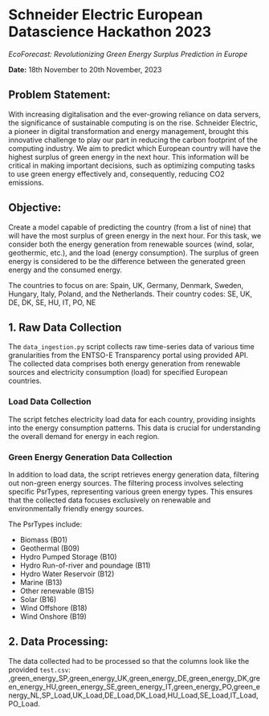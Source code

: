 # Schneider Electric European Datascience Hackathon 2023

*EcoForecast: Revolutionizing Green Energy Surplus Prediction in Europe*

**Date:** 18th November to 20th November, 2023

## **Problem Statement:** 
With increasing digitalisation and the ever-growing reliance on data servers, the significance of sustainable computing is on the rise. Schneider Electric, a pioneer in digital transformation and energy management, brought this innovative challenge to play our part in reducing the carbon footprint of the computing industry. We aim to predict which European country will have the highest surplus of green energy in the next hour. This information will be critical in making important decisions, such as optimizing computing tasks to use green energy effectively and, consequently, reducing CO2 emissions.

## **Objective:** 
Create a model capable of predicting the country (from a list of nine) that will have the most surplus of green energy in the next hour. For this task, we consider both the energy generation from renewable sources (wind, solar, geothermic, etc.), and the load (energy consumption). The surplus of green energy is considered to be the difference between the generated green energy and the consumed energy.

The countries to focus on are: Spain, UK, Germany, Denmark, Sweden, Hungary, Italy, Poland, and the Netherlands.
Their country codes: SE, UK, DE, DK, SE, HU, IT, PO, NE


## 1. **Raw Data Collection**

The `data_ingestion.py` script collects raw time-series data of various time granularities from the ENTSO-E Transparency portal using provided API. The collected data comprises both energy generation from renewable sources and electricity consumption (load) for specified European countries.

### Load Data Collection
The script fetches electricity load data for each country, providing insights into the energy consumption patterns. This data is crucial for understanding the overall demand for energy in each region.

### Green Energy Generation Data Collection
In addition to load data, the script retrieves energy generation data, filtering out non-green energy sources. The filtering process involves selecting specific PsrTypes, representing various green energy types. This ensures that the collected data focuses exclusively on renewable and environmentally friendly energy sources. 

The PsrTypes include: 
- Biomass (B01)
- Geothermal (B09)
- Hydro Pumped Storage (B10)
- Hydro Run-of-river and poundage (B11)
- Hydro Water Reservoir (B12)
- Marine (B13)
- Other renewable (B15)
- Solar (B16)
- Wind Offshore (B18)
- Wind Onshore (B19)


## 2. **Data Processing:** 
The data collected had to be processed so that the columns look like the provided `test.csv`:
,green_energy_SP,green_energy_UK,green_energy_DE,green_energy_DK,green_energy_HU,green_energy_SE,green_energy_IT,green_energy_PO,green_energy_NL,SP_Load,UK_Load,DE_Load,DK_Load,HU_Load,SE_Load,IT_Load,PO_Load.

